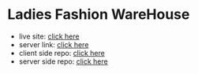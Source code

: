 # Ladies Fashion WareHouse
* live site: [click here](https://warehouse-management-web-3fc33.web.app/)
* server link: [click here](https://desolate-ridge-35981.herokuapp.com/)
* client side  repo: [click here](https://github.com/ProgrammingHeroWC4/warehouse-management-client-side-rkrakibhasan680)
* server side  repo: [click here](https://github.com/mdrakibmia99/manufacturer-website-server-side)

